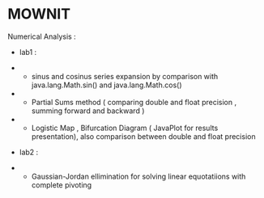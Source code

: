 # MOWNIT
Numerical Analysis :
- lab1 : 
- - sinus and cosinus series expansion by comparison with java.lang.Math.sin() and java.lang.Math.cos()
- - Partial Sums method ( comparing double and float precision , summing forward and backward )
- - Logistic Map , Bifurcation Diagram ( JavaPlot for results presentation), also comparison between double and float precision
 

- lab2 :
- - Gaussian-Jordan ellimination for solving linear equotatiions with complete pivoting
